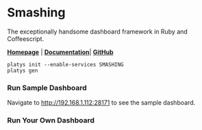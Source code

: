 # Smashing

The exceptionally handsome dashboard framework in Ruby and Coffeescript. 

[**Homepage**](https://smashing.github.io/) | [**Documentation**](https://github.com/Smashing/smashing/wiki)| **[GitHub](https://github.com/Smashing/smashing)**

```
platys init --enable-services SMASHING
platys gen
```

### Run Sample Dashboard

Navigate to <http://192.168.1.112:28171> to see the sample dashboard.

### Run Your Own Dashboard
